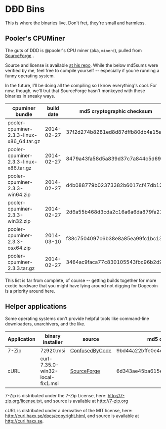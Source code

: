 # DÐD Bins

This is where the binaries live. Don't fret, they're small and harmless.

## Pooler's CPUMiner

The guts of DDD is @pooler's CPU miner (aka, `minerd`), pulled from
[SourceForge](http://sourceforge.net/projects/cpuminer/files/) .

Source and license is available [at his repo](github.com/pooler/cpuminer). While the below md5sums were verified
by me, feel free to compile yourself -- especially if you're running a
funny operating system.

In the future, I'll be doing all the compiling so *I* know everything's
cool. For now, though, we'll trut that SourceForge hasn't monkeyed with
these binaries in sneaky ways. 

cpuminer bundle                            | build date | md5 cryptographic checksum
-------------------------------------------|------------|---------------------------------- 
pooler-cpuminer-2.3.3-linux-x86_64.tar.gz  | 2014-02-27 | 37f2d274b8281ed8d87dffb80db4a15a
pooler-cpuminer-2.3.3-linux-x86.tar.gz     | 2014-02-27 | 8479a43fa58d5a839d37c7a844c5d693
pooler-cpuminer-2.3.3-win64.zip            | 2014-02-27 | d4b088779b02373382b6017cf47db121
pooler-cpuminer-2.3.3-win32.zip            | 2014-02-27 | 2d6a55b468d3cda2c16a6a6da879fa21
pooler-cpuminer-2.3.3-osx64.zip            | 2014-03-10 | f38c7504097c6b38e8a85ea99fc1bc13
pooler-cpuminer-2.3.3.tar.gz               | 2014-02-27 | 3464ac9faca77c830105543fbc96b2d9

This list is far from complete, of course -- getting builds together for
more exotic hardware that you might have lying around not digging for
Dogecoin is a priority around here.

## Helper applications

Some operating systems don't provide helpful tools like command-line downloaders, unarchivers, and the like.

Application  | binary installer                 | source           | md5 checksum
-------------|----------------------------------|------------------|----------------------------------
7-Zip        | 7z920.msi                        | [ConfusedByCode](http://www.confusedbycode.com/curl/) | 9bd44a22bffe0e4e0b71b8b4cf3a80e2 
cURL         | curl-7.35.0-win32-local-fix1.msi | [SourceForge](http://sourceforge.net/projects/sevenzip/files/7-Zip/9.20/) | 6d343ae45ba615e3604a7ca812e4c274

7-Zip is distributed under the 7-Zip License, here: http://7-zip.org/license.txt, and source is available at http://7-zip.org

cURL is distributed under a derivative of the MIT license, here: http://curl.haxx.se/docs/copyright.html, and source is available at http://curl.haxx.se.

